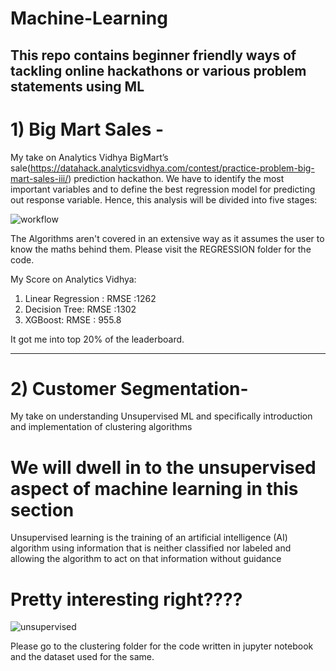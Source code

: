 # Machine-Learning
## This repo  contains  beginner friendly ways of tackling online hackathons or various problem statements using ML

# 1) Big Mart Sales - 
My take on Analytics Vidhya BigMart’s sale(https://datahack.analyticsvidhya.com/contest/practice-problem-big-mart-sales-iii/) 
prediction hackathon.
We have  to identify the most important variables and to define the best regression model for predicting 
out response variable.
Hence, this analysis will be divided into five stages:

![workflow](https://user-images.githubusercontent.com/45167372/73745321-bf56b600-4778-11ea-9794-760eede39210.png)

The Algorithms aren't covered in an extensive way as it assumes the user to know the maths behind them.
Please visit the REGRESSION folder for the code.

My Score on Analytics Vidhya:
1) Linear Regression : RMSE :1262
2) Decision Tree:      RMSE :1302
3) XGBoost:            RMSE : 955.8

It got me into top 20% of the leaderboard.


-----------------------------------------------------------------------------------------------------------------------------------------

# 2) Customer Segmentation-
  My take on understanding Unsupervised ML and specifically introduction and implementation of clustering algorithms
  
  # We will dwell in to the unsupervised aspect of machine learning in this section


   
  Unsupervised learning is the training of an artificial intelligence (AI) algorithm using information that is neither classified     nor labeled and allowing the algorithm to act on that information without guidance



  # Pretty interesting right????   
  
  ![unsupervised](https://user-images.githubusercontent.com/45167372/74805633-b08c0980-5309-11ea-88bc-8b9f492db0c3.gif)
  
  
  Please go to the clustering folder for the code written in jupyter notebook and the dataset used for the same.
